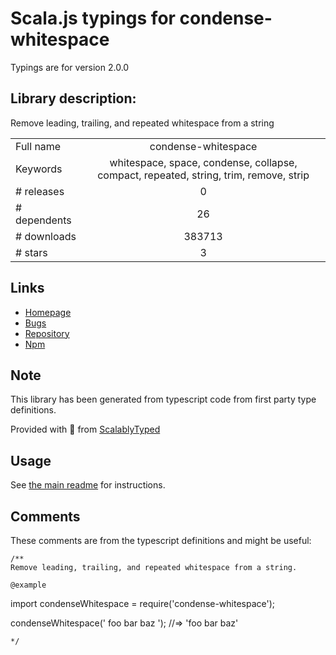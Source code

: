 
# Scala.js typings for condense-whitespace

Typings are for version 2.0.0

## Library description:
Remove leading, trailing, and repeated whitespace from a string

|                    |                 |
| ------------------ | :-------------: |
| Full name          | condense-whitespace |
| Keywords           | whitespace, space, condense, collapse, compact, repeated, string, trim, remove, strip |
| # releases         | 0 |
| # dependents       | 26 |
| # downloads        | 383713 |
| # stars            | 3 |

## Links
- [Homepage](https://github.com/sindresorhus/condense-whitespace#readme)
- [Bugs](https://github.com/sindresorhus/condense-whitespace/issues)
- [Repository](https://github.com/sindresorhus/condense-whitespace)
- [Npm](https://www.npmjs.com/package/condense-whitespace)
    


## Note
This library has been generated from typescript code from first party type definitions.

Provided with :purple_heart: from [ScalablyTyped](https://github.com/oyvindberg/ScalablyTyped)

## Usage
See [the main readme](../../readme.md) for instructions.

## Comments

These comments are from the typescript definitions and might be useful:
```
/**
Remove leading, trailing, and repeated whitespace from a string.

@example
```
import condenseWhitespace = require('condense-whitespace');

condenseWhitespace('  foo bar     baz ');
//=> 'foo bar baz'
```
*/

```

